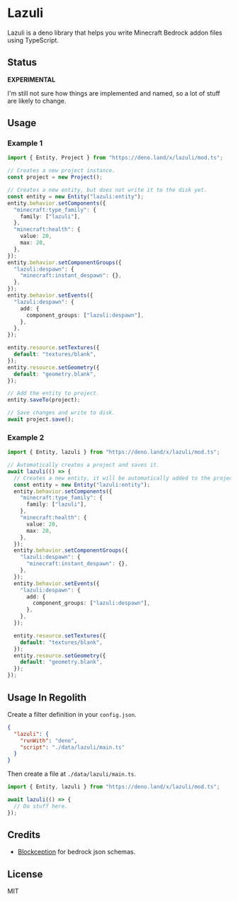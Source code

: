# Lazuli

Lazuli is a deno library that helps you write Minecraft Bedrock addon files using TypeScript.

## Status

**EXPERIMENTAL**

I'm still not sure how things are implemented and named, so a lot of stuff are likely to change.

## Usage

### Example 1

```ts
import { Entity, Project } from "https://deno.land/x/lazuli/mod.ts";

// Creates a new project instance.
const project = new Project();

// Creates a new entity, but does not write it to the disk yet.
const entity = new Entity("lazuli:entity");
entity.behavior.setComponents({
  "minecraft:type_family": {
    family: ["lazuli"],
  },
  "minecraft:health": {
    value: 20,
    max: 20,
  },
});
entity.behavior.setComponentGroups({
  "lazuli:despawn": {
    "minecraft:instant_despawn": {},
  },
});
entity.behavior.setEvents({
  "lazuli:despawn": {
    add: {
      component_groups: ["lazuli:despawn"],
    },
  },
});

entity.resource.setTextures({
  default: "textures/blank",
});
entity.resource.setGeometry({
  default: "geometry.blank",
});

// Add the entity to project.
entity.saveTo(project);

// Save changes and write to disk.
await project.save();
```

### Example 2

```ts
import { Entity, lazuli } from "https://deno.land/x/lazuli/mod.ts";

// Automatically creates a project and saves it.
await lazuli(() => {
  // Creates a new entity, it will be automatically added to the project.
  const entity = new Entity("lazuli:entity");
  entity.behavior.setComponents({
    "minecraft:type_family": {
      family: ["lazuli"],
    },
    "minecraft:health": {
      value: 20,
      max: 20,
    },
  });
  entity.behavior.setComponentGroups({
    "lazuli:despawn": {
      "minecraft:instant_despawn": {},
    },
  });
  entity.behavior.setEvents({
    "lazuli:despawn": {
      add: {
        component_groups: ["lazuli:despawn"],
      },
    },
  });

  entity.resource.setTextures({
    default: "textures/blank",
  });
  entity.resource.setGeometry({
    default: "geometry.blank",
  });
});
```

## Usage In Regolith

Create a filter definition in your `config.json`.

```json
{
  "lazuli": {
    "runWith": "deno",
    "script": "./data/lazuli/main.ts"
  }
}
```

Then create a file at `./data/lazuli/main.ts`.

```ts
import { Entity, lazuli } from "https://deno.land/x/lazuli/mod.ts";

await lazuli(() => {
  // Do stuff here.
});
```

## Credits

- [Blockception] for bedrock json schemas.

## License

MIT

<!-- Links -->

[blockception]: https://github.com/Blockception/Minecraft-bedrock-json-schemas
